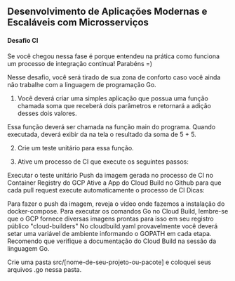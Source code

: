 ## Desenvolvimento de Aplicações Modernas e Escaláveis com Microsserviços

#### Desafio CI

Se você chegou nessa fase é porque entendeu na prática como funciona um processo de integração contínua! Parabéns =)

Nesse desafio, você será tirado de sua zona de conforto caso você ainda não trabalhe com a linguagem de programação Go.

1. Você deverá criar uma simples aplicação que possua uma função chamada soma que receberá dois parâmetros e retornará a adição desses dois valores.

Essa função deverá ser chamada na função main do programa. Quando executada, deverá exibir da na tela o resultado da soma de 5 + 5.

2. Crie um teste unitário para essa função.

3. Ative um processo de CI que execute os seguintes passos:

Executar o teste unitário
Push da imagem gerada no processo de CI no Container Registry do GCP
Ative a App do Cloud Build no Github para que cada pull request execute automaticamente o processo de CI
Dicas:

Para fazer o push da imagem, reveja o vídeo onde fazemos a instalação do docker-compose.
Para executar os comandos Go no Cloud Build, lembre-se que o GCP fornece diversas imagens prontas para isso em seu registro público "cloud-builders"
No cloudbuild.yaml provavelmente você deverá setar uma variável de ambiente informando o GOPATH em cada etapa. Recomendo que verifique a documentação do Cloud Build na sessão da linguagem Go.

Crie uma pasta src/[nome-de-seu-projeto-ou-pacote] e coloquei seus arquivos .go nessa pasta.
